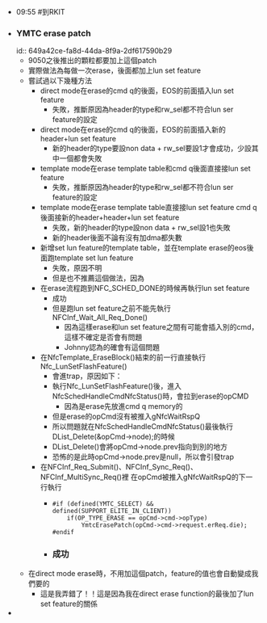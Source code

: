 - 09:55 #到RKIT
- ### YMTC erase patch
  id:: 649a42ce-fa8d-44da-8f9a-2df617590b29
	- 9050之後推出的顆粒都要加上這個patch
	- 實際做法為每做一次erase，後面都加上lun set feature
	- 嘗試過以下幾種方法
		- direct mode在erase的cmd q的後面，EOS的前面插入lun set feature
			- 失敗，推斷原因為header的type和rw_sel都不符合lun ser feature的設定
		- direct mode在erase的cmd q的後面，EOS的前面插入新的header+lun set feature
			- 新的header的type要設non data + rw_sel要設1才會成功，少設其中一個都會失敗
		- template mode在erase template table和cmd q後面直接接lun set feature
			- 失敗，推斷原因為header的type和rw_sel都不符合lun ser feature的設定
		- template mode在erase template table直接接lun set feature
		  cmd q後面接新的header+header+lun set feature
			- 失敗，新的header的type設non data + rw_sel設1也失敗
			- 新的header後面不論有沒有加dma都失數
		- 新增set lun feature的template table，並在template erase的eos後面跑template set lun feature
			- 失敗，原因不明
			- 但是也不推薦這個做法，因為
		- 在erase流程跑到NFC_SCHED_DONE的時候再執行lun set feature
			- 成功
			- 但是跑lun set feature之前不能先執行NFCInf_Wait_All_Req_Done()
				- 因為這樣erase和lun set feature之間有可能會插入別的cmd，這樣不確定是否會有問題
				- Johnny認為的確會有這個問題
		- 在NfcTemplate_EraseBlock()結束的前一行直接執行Nfc_LunSetFlashFeature()
			- 會進trap，原因如下：
			- 執行Nfc_LunSetFlashFeature()後，進入NfcSchedHandleCmdNfcStatus()時，會拉到erase的opCMD
				- 因為是erase先放進cmd q memory的
			- 但是erase的opCmd沒有被推入gNfcWaitRspQ
			- 所以問題就在NfcSchedHandleCmdNfcStatus()最後執行DList_Delete(&opCmd->node);的時候
			- DList_Delete()會將opCmd->node.prev指向到別的地方
			- 恐怖的是此時opCmd->node.prev是null，所以會引發trap
		- 在NFCInf_Req_Submit()、NFCInf_Sync_Req()、NFCInf_MultiSync_Req()裡
		  在opCmd被推入gNfcWaitRspQ的下一行執行
			- ```
			  #if (defined(YMTC_SELECT) && defined(SUPPORT_ELITE_IN_CLIENT))
			      if(OP_TYPE_ERASE == opCmd->cmd->opType)
			          YmtcErasePatch(opCmd->cmd->request.erReq.die);
			  #endif
			  ```
			- ### 成功
	- 在direct mode erase時，不用加這個patch，feature的值也會自動變成我們要的
		- 這是我弄錯了！！這是因為我在direct erase function的最後加了lun set feature的關係
-